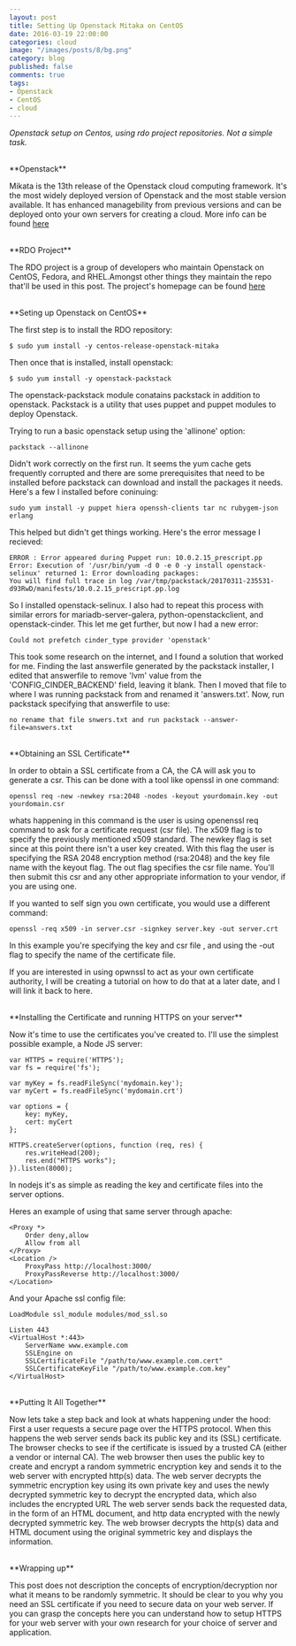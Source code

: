 ```yaml
---
layout: post
title: Setting Up Openstack Mitaka on CentOS
date: 2016-03-19 22:00:00
categories: cloud
image: "/images/posts/8/bg.png"
category: blog
published: false
comments: true
tags:
- Openstack
- CentOS
- cloud
---
```


*Openstack setup on Centos, using rdo project repositories. Not a simple task.*


<br />
**Openstack**

Mikata is the 13th release of the Openstack cloud computing framework. 
It's the most widely deployed version of Openstack and the most stable version available. 
It has enhanced managebility from previous versions and can be deployed onto your own servers for creating a cloud.
More info can be found [here](https://www.openstack.org/software/mitaka/ "Openstack Mikata")


<br />
**RDO Project**

The RDO project is a group of developers who maintain Openstack on CentOS, Fedora, and RHEL.Amongst other things they maintain the repo that'll be used in this post.
The project's homepage can be found [here](https://www.rdoproject.org/ "RDO Project")


<br />
**Seting up Openstack on CentOS**

The first step is to install the RDO repository:

```
$ sudo yum install -y centos-release-openstack-mitaka
```
Then once that is installed, install openstack:

```
$ sudo yum install -y openstack-packstack
```

The openstack-packstack module conatains packstack in addition to openstack. 
Packstack is a utility that uses puppet and puppet modules to deploy Openstack.

Trying to run a basic openstack setup using the 'allinone' option:

```
packstack --allinone
```

Didn't work correctly on the first run. It seems the yum cache gets frequently corrupted and there are some prerequisites that need to be installed
before packstack can download and install the packages it needs. Here's a few I installed before coninuing:

```
sudo yum install -y puppet hiera openssh-clients tar nc rubygem-json erlang
```

This helped but didn't get things working. Here's the error message I recieved:

```
ERROR : Error appeared during Puppet run: 10.0.2.15_prescript.pp
Error: Execution of '/usr/bin/yum -d 0 -e 0 -y install openstack-selinux' returned 1: Error downloading packages:
You will find full trace in log /var/tmp/packstack/20170311-235531-d93RwD/manifests/10.0.2.15_prescript.pp.log
```

So I installed openstack-selinux. I also had to repeat this process with similar errors for mariadb-server-galera, python-openstackclient, and openstack-cinder.
This let me get further, but now I had a new error:

```
Could not prefetch cinder_type provider 'openstack'
```

This took some research on the internet, and I found a solution that worked for me. 
Finding the last answerfile generated by the packstack installer, I edited that answerfile to remove 'lvm' value from the 'CONFIG_CINDER_BACKEND' field, leaving it blank.
Then I moved that file to where I was running packstack from and renamed it 'answers.txt'. Now, run packstack specifying that answerfile to use:

```
no rename that file snwers.txt and run packstack --answer-file=answers.txt
```




<br />
**Obtaining an SSL Certificate**

In order to obtain a SSL certificate from a CA, the CA will ask you to generate a csr.
This can be done with a tool like openssl in one command:

```
openssl req -new -newkey rsa:2048 -nodes -keyout yourdomain.key -out yourdomain.csr
````

whats happening in this command is the user is using openenssl req command to ask for a certificate request (csr file).
The x509 flag is to specify the previously mentioned x509 standard.
The newkey flag is set since at this point there isn't a user key created.
With this flag the user is specifying the RSA 2048 encryption method (rsa:2048) and the key file name with the keyout flag.
The out flag specifies the csr file name.
You'll then submit this csr and any other appropriate information to your vendor, if you are using one.

If you wanted to self sign you own certificate, you would use a different command:

```
openssl -req x509 -in server.csr -signkey server.key -out server.crt
```

In this example you're specifying the key and csr file , and using the -out flag to specify the name of the certificate file.

If you are interested in using opwnssl to act as your own certificate authority, I will be creating a tutorial on how to do that
at a later date, and I will link it back to here.


<br />
**Installing the Certificate and running HTTPS on your server**

Now it's time to use the certificates you've created to. I'll use the simplest possible example, a Node JS server:

```    
var HTTPS = require('HTTPS');
var fs = require('fs');

var myKey = fs.readFileSync('mydomain.key');
var myCert = fs.readFileSync('mydomain.crt')

var options = {
    key: myKey,
    cert: myCert
};

HTTPS.createServer(options, function (req, res) {
    res.writeHead(200);
    res.end("HTTPS works");
}).listen(8000);
```

In nodejs it's as simple as reading the key and certificate files into the server options.

Heres an example of using that same server through apache:

```
<Proxy *>
    Order deny,allow
    Allow from all
</Proxy>
<Location />
    ProxyPass http://localhost:3000/
    ProxyPassReverse http://localhost:3000/
</Location>
```     
     
And your Apache ssl config file:

```     
LoadModule ssl_module modules/mod_ssl.so

Listen 443
<VirtualHost *:443>
    ServerName www.example.com
    SSLEngine on
    SSLCertificateFile "/path/to/www.example.com.cert"
    SSLCertificateKeyFile "/path/to/www.example.com.key"
</VirtualHost>
```   
 
<br />
**Putting It All Together**

Now lets take a step back and look at whats happening under the hood:
First a user requests a secure page over the HTTPS protocol. When this happens the web server sends back its public key and its (SSL) certificate. The browser checks to see if the certificate is issued by a trusted CA (either a vendor or internal CA).
The web browser then uses the public key to create and encrypt a random symmetric encryption key and sends it to the web server with encrypted http(s) data.
The web server decrypts the symmetric encryption key using its own private key and uses the newly decrypted symmetric key to decrypt the encrypted data, which also includes the encrypted URL
The web server sends back the requested data, in the form of an HTML document, and http data encrypted with the newly decrypted symmetric key.
The web browser decrypts the http(s) data and HTML document using the original symmetric key and displays the information.
  
<br />
**Wrapping up**

This post does not description the concepts of encryption/decryption nor what it means to be randomly symmetric. It should be clear to you why you need an SSL certificate if you need to secure data on your web server. If you can grasp the concepts here you can understand how to setup HTTPS for your web server with your own research for your choice of server and application.
